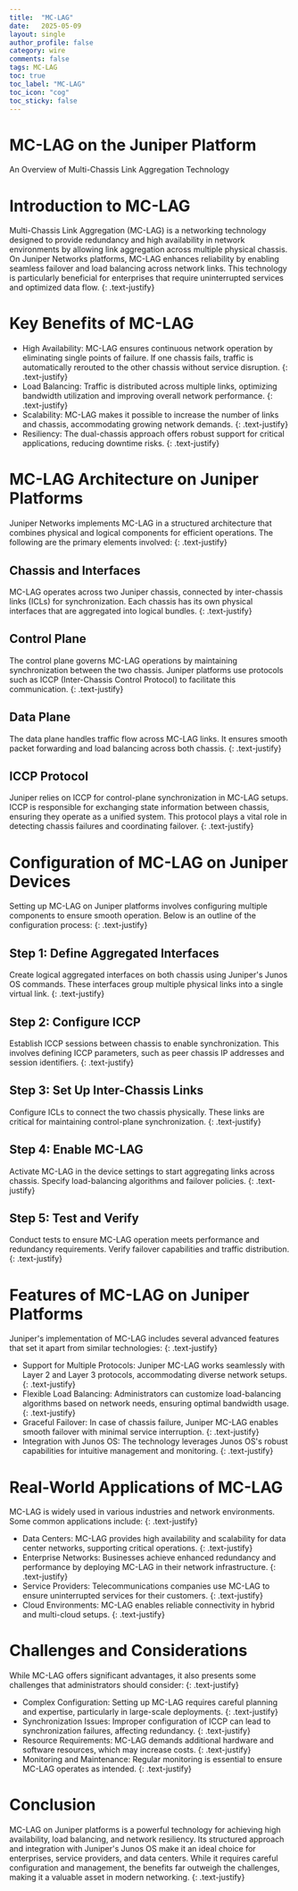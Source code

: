 ```yaml
---
title:  "MC-LAG"
date:   2025-05-09
layout: single
author_profile: false
category: wire
comments: false
tags: MC-LAG
toc: true
toc_label: "MC-LAG"
toc_icon: "cog"
toc_sticky: false
---
```

# MC-LAG on the Juniper Platform
An Overview of Multi-Chassis Link Aggregation Technology
# Introduction to MC-LAG
Multi-Chassis Link Aggregation (MC-LAG) is a networking technology designed to provide redundancy and high availability in network environments by allowing link aggregation across multiple physical chassis. On Juniper Networks platforms, MC-LAG enhances reliability by enabling seamless failover and load balancing across network links. This technology is particularly beneficial for enterprises that require uninterrupted services and optimized data flow.
{: .text-justify}
# Key Benefits of MC-LAG
- High Availability: MC-LAG ensures continuous network operation by eliminating single points of failure. If one chassis fails, traffic is automatically rerouted to the other chassis without service disruption.
{: .text-justify}
- Load Balancing: Traffic is distributed across multiple links, optimizing bandwidth utilization and improving overall network performance.
{: .text-justify}
- Scalability: MC-LAG makes it possible to increase the number of links and chassis, accommodating growing network demands.
{: .text-justify}
- Resiliency: The dual-chassis approach offers robust support for critical applications, reducing downtime risks.
{: .text-justify}
# MC-LAG Architecture on Juniper Platforms
Juniper Networks implements MC-LAG in a structured architecture that combines physical and logical components for efficient operations. The following are the primary elements involved:
{: .text-justify}
## Chassis and Interfaces
MC-LAG operates across two Juniper chassis, connected by inter-chassis links (ICLs) for synchronization. Each chassis has its own physical interfaces that are aggregated into logical bundles.
{: .text-justify}
## Control Plane
The control plane governs MC-LAG operations by maintaining synchronization between the two chassis. Juniper platforms use protocols such as ICCP (Inter-Chassis Control Protocol) to facilitate this communication.
{: .text-justify}
## Data Plane
The data plane handles traffic flow across MC-LAG links. It ensures smooth packet forwarding and load balancing across both chassis.
{: .text-justify}
## ICCP Protocol
Juniper relies on ICCP for control-plane synchronization in MC-LAG setups. ICCP is responsible for exchanging state information between chassis, ensuring they operate as a unified system. This protocol plays a vital role in detecting chassis failures and coordinating failover.
{: .text-justify}
# Configuration of MC-LAG on Juniper Devices
Setting up MC-LAG on Juniper platforms involves configuring multiple components to ensure smooth operation. Below is an outline of the configuration process:
{: .text-justify}
## Step 1: Define Aggregated Interfaces
Create logical aggregated interfaces on both chassis using Juniper's Junos OS commands. These interfaces group multiple physical links into a single virtual link.
{: .text-justify}
## Step 2: Configure ICCP
Establish ICCP sessions between chassis to enable synchronization. This involves defining ICCP parameters, such as peer chassis IP addresses and session identifiers.
{: .text-justify}
## Step 3: Set Up Inter-Chassis Links
Configure ICLs to connect the two chassis physically. These links are critical for maintaining control-plane synchronization.
{: .text-justify}
## Step 4: Enable MC-LAG
Activate MC-LAG in the device settings to start aggregating links across chassis. Specify load-balancing algorithms and failover policies.
{: .text-justify}
## Step 5: Test and Verify
Conduct tests to ensure MC-LAG operation meets performance and redundancy requirements. Verify failover capabilities and traffic distribution.
{: .text-justify}
# Features of MC-LAG on Juniper Platforms
Juniper's implementation of MC-LAG includes several advanced features that set it apart from similar technologies:
{: .text-justify}
- Support for Multiple Protocols: Juniper MC-LAG works seamlessly with Layer 2 and Layer 3 protocols, accommodating diverse network setups.
{: .text-justify}
- Flexible Load Balancing: Administrators can customize load-balancing algorithms based on network needs, ensuring optimal bandwidth usage.
{: .text-justify}
- Graceful Failover: In case of chassis failure, Juniper MC-LAG enables smooth failover with minimal service interruption.
{: .text-justify}
- Integration with Junos OS: The technology leverages Junos OS's robust capabilities for intuitive management and monitoring.
{: .text-justify}
# Real-World Applications of MC-LAG
MC-LAG is widely used in various industries and network environments. Some common applications include:
{: .text-justify}
- Data Centers: MC-LAG provides high availability and scalability for data center networks, supporting critical operations.
{: .text-justify}
- Enterprise Networks: Businesses achieve enhanced redundancy and performance by deploying MC-LAG in their network infrastructure.
{: .text-justify}
- Service Providers: Telecommunications companies use MC-LAG to ensure uninterrupted services for their customers.
{: .text-justify}
- Cloud Environments: MC-LAG enables reliable connectivity in hybrid and multi-cloud setups.
{: .text-justify}
# Challenges and Considerations
While MC-LAG offers significant advantages, it also presents some challenges that administrators should consider:
{: .text-justify}
- Complex Configuration: Setting up MC-LAG requires careful planning and expertise, particularly in large-scale deployments.
{: .text-justify}
- Synchronization Issues: Improper configuration of ICCP can lead to synchronization failures, affecting redundancy.
{: .text-justify}
- Resource Requirements: MC-LAG demands additional hardware and software resources, which may increase costs.
{: .text-justify}
- Monitoring and Maintenance: Regular monitoring is essential to ensure MC-LAG operates as intended.
{: .text-justify}
# Conclusion
MC-LAG on Juniper platforms is a powerful technology for achieving high availability, load balancing, and network resiliency. Its structured approach and integration with Juniper's Junos OS make it an ideal choice for enterprises, service providers, and data centers. While it requires careful configuration and management, the benefits far outweigh the challenges, making it a valuable asset in modern networking.
{: .text-justify}